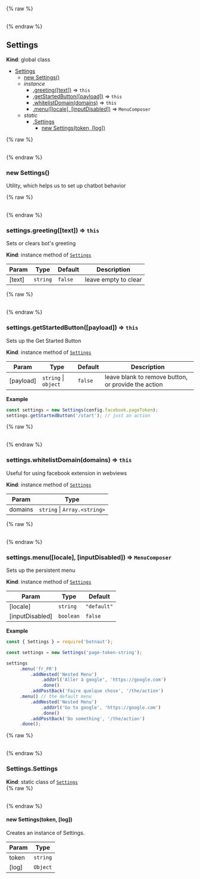 {% raw %}<div id="Settings">&nbsp;</div>{% endraw %}

## Settings
**Kind**: global class  

* [Settings](#Settings)
    * [new Settings()](#new_Settings_new)
    * _instance_
        * [.greeting([text])](#Settings_greeting) ⇒ <code>this</code>
        * [.getStartedButton([payload])](#Settings_getStartedButton) ⇒ <code>this</code>
        * [.whitelistDomain(domains)](#Settings_whitelistDomain) ⇒ <code>this</code>
        * [.menu([locale], [inputDisabled])](#Settings_menu) ⇒ <code>MenuComposer</code>
    * _static_
        * [.Settings](#Settings_Settings)
            * [new Settings(token, [log])](#new_Settings_Settings_new)

{% raw %}<div id="new_Settings_new">&nbsp;</div>{% endraw %}

### new Settings()
Utility, which helps us to set up chatbot behavior

{% raw %}<div id="Settings_greeting">&nbsp;</div>{% endraw %}

### settings.greeting([text]) ⇒ <code>this</code>
Sets or clears bot's greeting

**Kind**: instance method of [<code>Settings</code>](#Settings)  

| Param | Type | Default | Description |
| --- | --- | --- | --- |
| [text] | <code>string</code> | <code>false</code> | leave empty to clear |

{% raw %}<div id="Settings_getStartedButton">&nbsp;</div>{% endraw %}

### settings.getStartedButton([payload]) ⇒ <code>this</code>
Sets up the Get Started Button

**Kind**: instance method of [<code>Settings</code>](#Settings)  

| Param | Type | Default | Description |
| --- | --- | --- | --- |
| [payload] | <code>string</code> \| <code>object</code> | <code>false</code> | leave blank to remove button, or provide the action |

**Example**  
```javascript
const settings = new Settings(config.facebook.pageToken);
settings.getStartedButton('/start'); // just an action
```
{% raw %}<div id="Settings_whitelistDomain">&nbsp;</div>{% endraw %}

### settings.whitelistDomain(domains) ⇒ <code>this</code>
Useful for using facebook extension in webviews

**Kind**: instance method of [<code>Settings</code>](#Settings)  

| Param | Type |
| --- | --- |
| domains | <code>string</code> \| <code>Array.&lt;string&gt;</code> | 

{% raw %}<div id="Settings_menu">&nbsp;</div>{% endraw %}

### settings.menu([locale], [inputDisabled]) ⇒ <code>MenuComposer</code>
Sets up the persistent menu

**Kind**: instance method of [<code>Settings</code>](#Settings)  

| Param | Type | Default |
| --- | --- | --- |
| [locale] | <code>string</code> | <code>&quot;default&quot;</code> | 
| [inputDisabled] | <code>boolean</code> | <code>false</code> | 

**Example**  
```javascript
const { Settings } = require('botnaut');

const settings = new Settings('page-token-string');

settings
     .menu('fr_FR')
         .addNested('Nested Menu')
             .addUrl('Aller à google', 'https://google.com')
             .done()
         .addPostBack('Faire quelque chose', '/the/action')
     .menu() // the default menu
         .addNested('Nested Menu')
             .addUrl('Go to google', 'https://google.com')
             .done()
         .addPostBack('Do something', '/the/action')
     .done();
```
{% raw %}<div id="Settings_Settings">&nbsp;</div>{% endraw %}

### Settings.Settings
**Kind**: static class of [<code>Settings</code>](#Settings)  
{% raw %}<div id="new_Settings_Settings_new">&nbsp;</div>{% endraw %}

#### new Settings(token, [log])
Creates an instance of Settings.


| Param | Type |
| --- | --- |
| token | <code>string</code> | 
| [log] | <code>Object</code> | 

